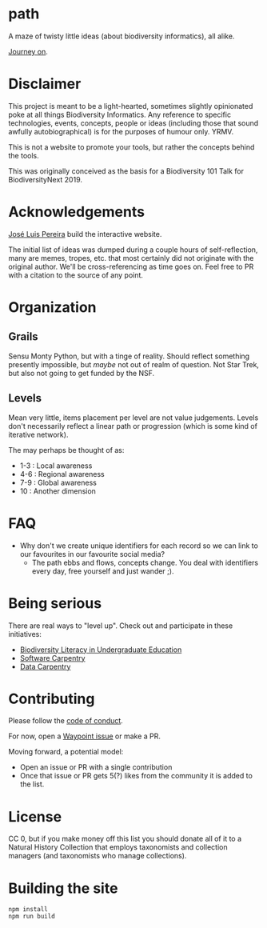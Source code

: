 # path

A maze of twisty little ideas (about biodiversity informatics), all alike.

[Journey on](https://mjy.github.io/path/).

# Disclaimer

This project is meant to be a light-hearted, sometimes slightly opinionated poke at all things Biodiversity Informatics. Any reference
to specific technologies, events, concepts, people or ideas (including those that sound awfully autobiographical) is for the purposes of humour only. YRMV.

This is not a website to promote your tools, but rather the concepts behind the tools.

This was originally conceived as the basis for a Biodiversity 101 Talk for BiodiversityNext 2019.

# Acknowledgements

[José Luis Pereira](https://github.com/jlpereira) build the interactive website.

The initial list of ideas was dumped during a couple hours of self-reflection, many are memes, tropes, etc.  that most certainly did not originate with the original author. We'll be cross-referencing as time goes on.  Feel free to PR with a citation to the source of any point.

# Organization
## Grails
Sensu Monty Python, but with a tinge of reality. Should reflect something presently impossible, but *maybe* not out of realm of question. Not Star Trek, but also not going to get funded by the NSF.

## Levels
Mean very little, items placement per level are not value judgements. Levels don't necessarily reflect a linear path or progression (which is some kind of iterative network).

The may perhaps be thought of as:
* 1-3 : Local awareness
* 4-6 : Regional awareness
* 7-9 : Global awareness
* 10 : Another dimension

# FAQ

* Why don't we create unique identifiers for each record so we can link to our favourites in our favourite social media?
  * The path ebbs and flows, concepts change. You deal with identifiers every day, free yourself and just wander ;).

# Being serious

There are real ways to "level up". Check out and participate in these initiatives:
* [Biodiversity Literacy in Undergraduate Education](https://www.biodiversityliteracy.com/)
* [Software Carpentry](https://software-carpentry.org )
* [Data Carpentry ](https://datacarpentry.org/)

# Contributing

Please follow the [code of conduct](CODE_OF_CONDUCT.md).

For now, open a [Waypoint issue](https://github.com/mjy/path/issues/new?assignees=&labels=Waypoint&template=new-waypoint.md&title=%5BWaypoint+-+Level+N%5D) or make a PR.

Moving forward, a potential model: 

* Open an issue or PR with a single contribution
* Once that issue or PR gets 5(?) likes from the community it is added to the list.

# License
CC 0, but if you make money off this list you should donate all of it to a Natural History Collection that employs taxonomists and collection managers (and taxonomists who manage collections).

# Building the site

```
npm install
npm run build
```



